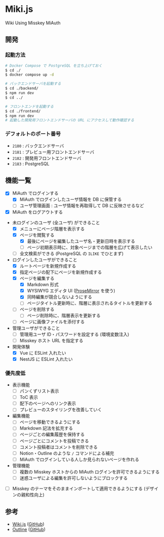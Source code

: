 # Miki.js

Wiki Using Misskey MiAuth


## 開発

### 起動方法

```bash
# Docker Compose で PostgreSQL を立ち上げておく
$ cd ./
$ docker compose up -d

# バックエンドサーバを起動する
$ cd ./backend/
$ npm run dev
$ cd ../

# フロントエンドを起動する
$ cd ./frontend/
$ npm run dev
# 起動した開発用フロントエンドサーバの URL にアクセスして動作確認する
```

### デフォルトのポート番号

- `2180` : バックエンドサーバ
- `2181` : プレビュー用フロントエンドサーバ
- `2182` : 開発用フロントエンドサーバ
- `2183` : PostgreSQL


## 機能一覧

- [x] MiAuth でログインする
    - [x] MiAuth でログインしたユーザ情報を DB に保管する
    - [ ] ユーザ管理画面 : ユーザ情報を再取得して DB に反映させるなど
- [x] MiAuth をログアウトする
- 未ログインのユーザ (全ユーザ) ができること
    - [x] メニューにページ階層を表示する
    - [x] ページを閲覧する
        - [x] 最後にページを編集したユーザ名・更新日時を表示する
        - [ ] ページ初期表示時に、対象ページまでの階層を広げて表示したい
    - [ ] 全文検索ができる (PostgreSQL の `ILIKE` でひとまず)
- ログインしたユーザができること
    - [x] ルートページを新規作成する
    - [x] 指定ページの配下にページを新規作成する
    - [x] ページを編集する
        - [x] Markdown 形式
        - [x] WYSIWYG エディタ UI ([ProseMirror](https://prosemirror.net) を使う)
        - [x] 同時編集が競合しないようにする
        - [ ] ページタイトル更新時に、階層に表示されるタイトルを更新する
    - [ ] ページを削除する
        - [ ] ページ削除時に、階層表示を更新する
    - [ ] ページに画像ファイルを添付する
- 管理ユーザができること
    - [ ] 管理用ユーザ ID・パスワードを設定する (環境変数注入)
    - [ ] Misskey ホスト URL を指定する
- 開発体験
    - [x] Vue に ESLint 入れたい
    - [x] NestJS に ESLint 入れたい

### 優先度低

- 表示機能
    - [ ] パンくずリスト表示
    - [ ] ToC 表示
    - [ ] 配下のページへのリンク表示
    - [ ] プレビューのスタイリングを改善していく
- 編集機能
    - [ ] ページを移動できるようにする
    - [ ] Markdown 記法を拡充する
    - [ ] ページごとの編集履歴を保持する
    - [ ] ページごとにコメントを投稿できる
    - [ ] コメント投稿者はコメントを削除できる
    - [ ] Notion・Outline のような `/` コマンドによる補完
    - [ ] MiAuth でログインしている人しか見られないページを作れる
- 管理機能
    - [ ] 複数の Misskey ホストからの MiAuth ログインを許可できるようにする
    - [ ] 迷惑ユーザによる編集を許可しないようにブロックする
- [ ] Misskey のテーマをそのままインポートして適用できるようにする (デザインの親和性向上)


## 参考

- [Wiki.js](https://docs.requarks.io) ([GitHub](https://github.com/Requarks/wiki))
- [Outline](https://demo-ail7218.getoutline.com) ([GitHub](https://github.com/outline/outline))
